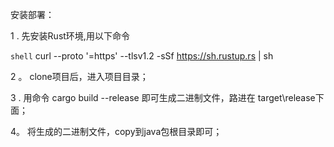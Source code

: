 安装部署：

  1 . 先安装Rust环境,用以下命令

  ```shell```
  curl --proto '=https' --tlsv1.2 -sSf https://sh.rustup.rs | sh

  2 。 clone项目后，进入项目目录；

  3 .  用命令 cargo build --release 即可生成二进制文件，路进在 target\release下面；

  4。  将生成的二进制文件，copy到java包根目录即可；
